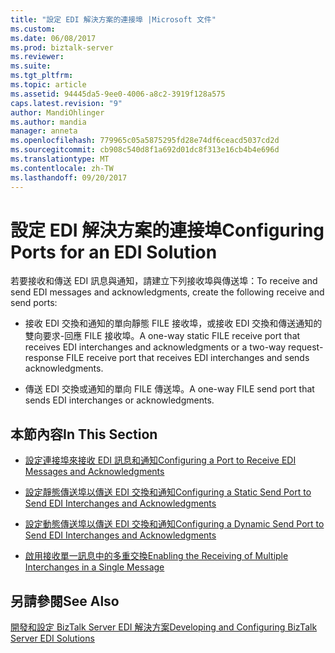 ```yaml
---
title: "設定 EDI 解決方案的連接埠 |Microsoft 文件"
ms.custom: 
ms.date: 06/08/2017
ms.prod: biztalk-server
ms.reviewer: 
ms.suite: 
ms.tgt_pltfrm: 
ms.topic: article
ms.assetid: 94445da5-9ee0-4006-a8c2-3919f128a575
caps.latest.revision: "9"
author: MandiOhlinger
ms.author: mandia
manager: anneta
ms.openlocfilehash: 779965c05a5875295fd28e74df6ceacd5037cd2d
ms.sourcegitcommit: cb908c540d8f1a692d01dc8f313e16cb4b4e696d
ms.translationtype: MT
ms.contentlocale: zh-TW
ms.lasthandoff: 09/20/2017
---
```

# <a name="configuring-ports-for-an-edi-solution"></a><span data-ttu-id="eb694-102">設定 EDI 解決方案的連接埠</span><span class="sxs-lookup"><span data-stu-id="eb694-102">Configuring Ports for an EDI Solution</span></span>
<span data-ttu-id="eb694-103">若要接收和傳送 EDI 訊息與通知，請建立下列接收埠與傳送埠：</span><span class="sxs-lookup"><span data-stu-id="eb694-103">To receive and send EDI messages and acknowledgments, create the following receive and send ports:</span></span>  
  
-   <span data-ttu-id="eb694-104">接收 EDI 交換和通知的單向靜態 FILE 接收埠，或接收 EDI 交換和傳送通知的雙向要求-回應 FILE 接收埠。</span><span class="sxs-lookup"><span data-stu-id="eb694-104">A one-way static FILE receive port that receives EDI interchanges and acknowledgments or a two-way request-response FILE receive port that receives EDI interchanges and sends acknowledgments.</span></span>  
  
-   <span data-ttu-id="eb694-105">傳送 EDI 交換或通知的單向 FILE 傳送埠。</span><span class="sxs-lookup"><span data-stu-id="eb694-105">A one-way FILE send port that sends EDI interchanges or acknowledgments.</span></span>  
  
## <a name="in-this-section"></a><span data-ttu-id="eb694-106">本節內容</span><span class="sxs-lookup"><span data-stu-id="eb694-106">In This Section</span></span>  
  
-   [<span data-ttu-id="eb694-107">設定連接埠來接收 EDI 訊息和通知</span><span class="sxs-lookup"><span data-stu-id="eb694-107">Configuring a Port to Receive EDI Messages and Acknowledgments</span></span>](../core/configuring-a-port-to-receive-edi-messages-and-acknowledgments.md)  
  
-   [<span data-ttu-id="eb694-108">設定靜態傳送埠以傳送 EDI 交換和通知</span><span class="sxs-lookup"><span data-stu-id="eb694-108">Configuring a Static Send Port to Send EDI Interchanges and Acknowledgments</span></span>](../core/configuring-a-static-send-port-to-send-edi-interchanges-and-acknowledgments.md)  
  
-   [<span data-ttu-id="eb694-109">設定動態傳送埠以傳送 EDI 交換和通知</span><span class="sxs-lookup"><span data-stu-id="eb694-109">Configuring a Dynamic Send Port to Send EDI Interchanges and Acknowledgments</span></span>](../core/configuring-a-dynamic-send-port-to-send-edi-interchanges-and-acknowledgments.md)  
  
-   [<span data-ttu-id="eb694-110">啟用接收單一訊息中的多重交換</span><span class="sxs-lookup"><span data-stu-id="eb694-110">Enabling the Receiving of Multiple Interchanges in a Single Message</span></span>](../core/enabling-the-receiving-of-multiple-interchanges-in-a-single-message.md)  
  
## <a name="see-also"></a><span data-ttu-id="eb694-111">另請參閱</span><span class="sxs-lookup"><span data-stu-id="eb694-111">See Also</span></span>  
 [<span data-ttu-id="eb694-112">開發和設定 BizTalk Server EDI 解決方案</span><span class="sxs-lookup"><span data-stu-id="eb694-112">Developing and Configuring BizTalk Server EDI Solutions</span></span>](../core/developing-and-configuring-biztalk-server-edi-solutions.md)